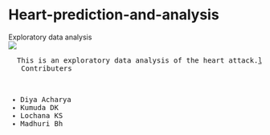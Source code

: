 # Heart-prediction-and-analysis
Exploratory data analysis
<br>  <img src="https://encrypted-tbn0.gstatic.com/images?q=tbn:ANd9GcSgc1ngfagpXVJ1omb5bFAVPxAsrvb6igRkxg&usqp=CAU"></img>
<pre>
  This is an exploratory data analysis of the heart attack.<a href ="https://www.kaggle.com/rashikrahmanpritom/heart-attack-analysis-prediction-dataset">link to the data set.</a>
   Contributers<ul>
   <li>Diya Acharya</li><li>Kumuda DK</li><li>Lochana KS</Li><li>Madhuri Bh</li>
   </ul>
</pre>
